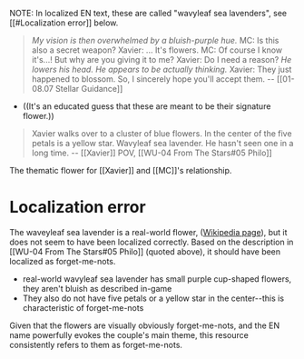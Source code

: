 NOTE: In localized EN text, these are called "wavyleaf sea lavenders", see [[#Localization error]] below.

> *My vision is then overwhelmed by a bluish-purple hue.*
> MC: Is this also a secret weapon?
> Xavier: ... It's flowers.
> MC: Of course I know it's...! But why are you giving it to me?
> Xavier: Do I need a reason?
> *He lowers his head. He appears to be actually thinking.*
> Xavier: They just happened to blossom. So, I sincerely hope you'll accept them.
> -- [[01-08.07 Stellar Guidance]]
* ((It's an educated guess that these are meant to be their signature flower.))

> Xavier walks over to a cluster of blue flowers. In the center of the five petals is a yellow star. Wavyleaf sea lavender. He hasn't seen one in a long time.
> -- [[Xavier]] POV, [[WU-04 From The Stars#05 Philo]]


The thematic flower for [[Xavier]] and [[MC]]'s relationship. 

# Localization error
The waveyleaf sea lavender is a real-world flower, ([Wikipedia page](https://en.wikipedia.org/wiki/Limonium_sinuatum)), but it does not seem to have been localized correctly. Based on the description in [[WU-04 From The Stars#05 Philo]] (quoted above), it should have been localized as forget-me-nots.
* real-world wavyleaf sea lavender has small purple cup-shaped flowers, they aren't bluish as described in-game
* They also do not have five petals or a yellow star in the center--this is characteristic of forget-me-nots

Given that the flowers are visually obviously forget-me-nots, and the EN name powerfully evokes the couple's main theme, this resource consistently refers to them as forget-me-nots.